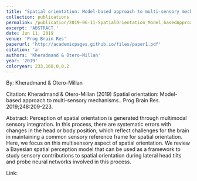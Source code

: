 ```yaml
---
title: "Spatial orientation: Model-based approach to multi-sensory mechanisms."
collection: publications
permalink: /publication/2019-06-11-SpatialOrientation_Model_basedApproachToMulti_sensoryMechanisms
excerpt: 'ABSTRACT.'
date: Jun 11, 2019
venue: 'Prog Brain Res'
paperurl: 'http://academicpages.github.io/files/paper1.pdf'
citation: 'a'
authors: 'Kheradmand & Otero-Millan'
year: '2019'
coloryear: 233,168,0,0.2
---
```


By: Kheradmand & Otero-Millan

Citation: Kheradmand & Otero-Millan (2019) Spatial orientation: Model-based approach to multi-sensory mechanisms.. Prog Brain Res. 2019;248:209-223. 

Abstract: Perception of spatial orientation is generated through multimodal sensory integration. In this process, there are systematic errors with changes in the head or body position, which reflect challenges for the brain in maintaining a common sensory reference frame for spatial orientation. Here, we focus on this multisensory aspect of spatial orientation. We review a Bayesian spatial perception model that can be used as a framework to study sensory contributions to spatial orientation during lateral head tilts and probe neural networks involved in this process.

Link: 
